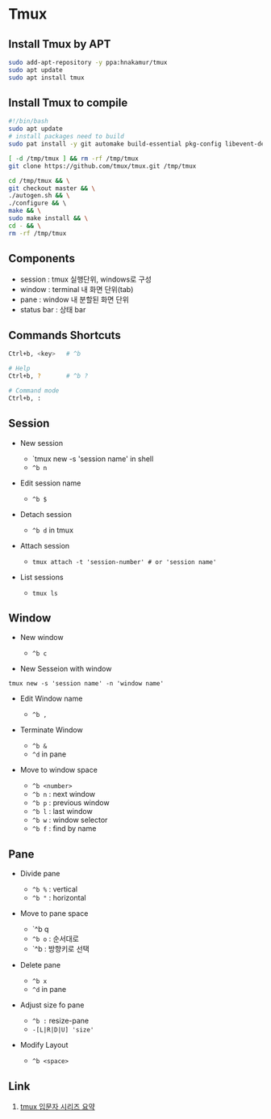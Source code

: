 
<!-- TMUX Summary -->

# Tmux

## Install Tmux by APT
```sh
sudo add-apt-repository -y ppa:hnakamur/tmux 
sudo apt update
sudo apt install tmux
```

## Install Tmux to compile
```sh
#!/bin/bash
sudo apt update
# install packages need to build
sudo pat install -y git automake build-essential pkg-config libevent-dev libncurses5-dev

[ -d /tmp/tmux ] && rm -rf /tmp/tmux
git clone https://github.com/tmux/tmux.git /tmp/tmux 

cd /tmp/tmux && \
git checkout master && \
./autogen.sh && \
./configure && \ 
make && \
sudo make install && \
cd - && \
rm -rf /tmp/tmux
```

## Components

* session : tmux 실행단위, windows로 구성
* window : terminal 내 화면 단위(tab)
* pane : window 내 분할된 화면 단위
* status bar : 상태 bar

## Commands Shortcuts
```bash
Ctrl+b, <key>   # ^b

# Help
Ctrl+b, ?       # ^b ?

# Command mode
Ctrl+b, :
```

## Session

* New session
  * `tmux new -s 'session name' in shell
  * `^b n`

* Edit session name
  * `^b $`

* Detach session
  * `^b d` in tmux

* Attach session
  * `tmux attach -t 'session-number' # or 'session name'`

* List sessions
  * `tmux ls`

## Window

* New window
  * `^b c`

* New Sesseion with window
```
tmux new -s 'session name' -n 'window name'
```

* Edit Window name
  * `^b ,`

* Terminate Window
  * `^b &`
  * `^d` in pane

* Move to window space
  * `^b <number>` 
  * `^b n` : next window
  * `^b p` : previous window
  * `^b l` : last window
  * `^b w` : window selector
  * `^b f` : find by name 

## Pane

* Divide pane
  * `^b %` : vertical
  * `^b "` : horizontal

* Move to pane space
  * `^b q<number>
  * `^b o` : 순서대로
  * `^b <arrow> : 방향키로 선택

* Delete pane
  * `^b x`
  * `^d` in pane

* Adjust size fo pane
  * `^b :` resize-pane
  * `-[L|R|D|U] 'size'`

* Modify Layout
  * `^b <space>`


## Link
1. [tmux 입문자 시리즈 요약](https://edykim.com/ko/post/tmux-introductory-series-summary/)
